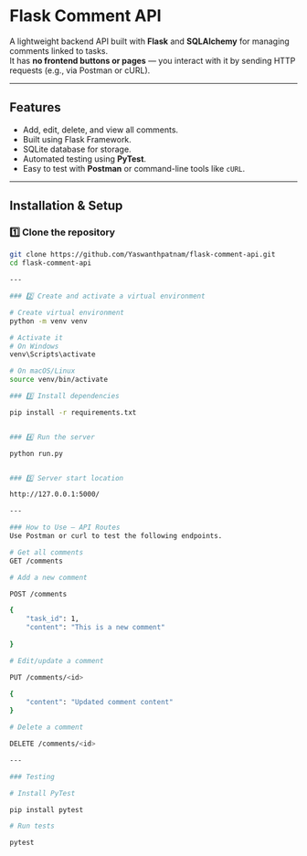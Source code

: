 # Flask Comment API

A lightweight backend API built with **Flask** and **SQLAlchemy** for managing comments linked to tasks.  
It has **no frontend buttons or pages** — you interact with it by sending HTTP requests (e.g., via Postman or cURL).

---

## Features

- Add, edit, delete, and view all comments.
- Built using Flask 
Framework.
- SQLite database for storage.
- Automated testing using **PyTest**.
- Easy to test with **Postman** or command-line tools like `cURL`.

---

## Installation & Setup

### 1️⃣ Clone the repository
```bash
git clone https://github.com/Yaswanthpatnam/flask-comment-api.git
cd flask-comment-api

---

### 2️⃣ Create and activate a virtual environment

# Create virtual environment
python -m venv venv

# Activate it
# On Windows
venv\Scripts\activate

# On macOS/Linux
source venv/bin/activate

### 3️⃣ Install dependencies

pip install -r requirements.txt


### 4️⃣ Run the server

python run.py


### 5️⃣ Server start location

http://127.0.0.1:5000/

--- 

### How to Use – API Routes
Use Postman or curl to test the following endpoints.

# Get all comments
GET /comments

# Add a new comment

POST /comments

{
    "task_id": 1,
    "content": "This is a new comment"
  
}

# Edit/update a comment

PUT /comments/<id>

{
    "content": "Updated comment content"
}

# Delete a comment

DELETE /comments/<id>

---

### Testing

# Install PyTest

pip install pytest

# Run tests

pytest

